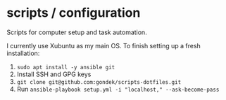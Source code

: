 # scripts / configuration

Scripts for computer setup and task automation.

I currently use Xubuntu as my main OS. To finish setting up a fresh installation:
1. `sudo apt install -y ansible git`
2. Install SSH and GPG keys
3. `git clone git@github.com:gondek/scripts-dotfiles.git`
4. Run `ansible-playbook setup.yml -i "localhost," --ask-become-pass` 
